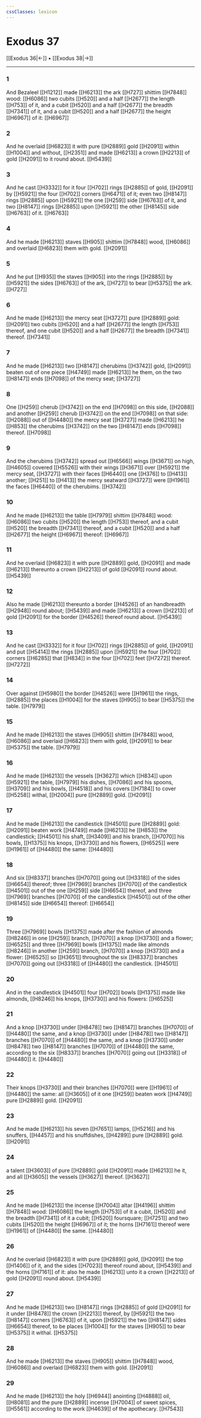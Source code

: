 ```yaml
---
cssClasses: lexicon
---
```

# Exodus 37

[[Exodus 36|←]] • [[Exodus 38|→]]

---

### 1
And Bezaleel [[H1212]] made [[H6213]] the ark [[H727]] shittim [[H7848]] wood: [[H6086]] two cubits [[H520]] and a half [[H2677]] the length [[H753]] of it, and a cubit [[H520]] and a half [[H2677]] the breadth [[H7341]] of it, and a cubit [[H520]] and a half [[H2677]] the height [[H6967]] of it: [[H6967]]

### 2
And he overlaid [[H6823]] it with pure [[H2889]] gold [[H2091]] within [[H1004]] and without, [[H2351]] and made [[H6213]] a crown [[H2213]] of gold [[H2091]] to it round about. [[H5439]]

### 3
And he cast [[H3332]] for it four [[H702]] rings [[H2885]] of gold, [[H2091]] by [[H5921]] the four [[H702]] corners [[H6471]] of it; even two [[H8147]] rings [[H2885]] upon [[H5921]] the one [[H259]] side [[H6763]] of it, and two [[H8147]] rings [[H2885]] upon [[H5921]] the other [[H8145]] side [[H6763]] of it. [[H6763]]

### 4
And he made [[H6213]] staves [[H905]] shittim [[H7848]] wood, [[H6086]] and overlaid [[H6823]] them with gold. [[H2091]]

### 5
And he put [[H935]] the staves [[H905]] into the rings [[H2885]] by [[H5921]] the sides [[H6763]] of the ark, [[H727]] to bear [[H5375]] the ark. [[H727]]

### 6
And he made [[H6213]] the mercy seat [[H3727]] pure [[H2889]] gold: [[H2091]] two cubits [[H520]] and a half [[H2677]] the length [[H753]] thereof, and one cubit [[H520]] and a half [[H2677]] the breadth [[H7341]] thereof. [[H7341]]

### 7
And he made [[H6213]] two [[H8147]] cherubims [[H3742]] gold, [[H2091]] beaten out of one piece [[H4749]] made [[H6213]] he them, on the two [[H8147]] ends [[H7098]] of the mercy seat; [[H3727]]

### 8
One [[H259]] cherub [[H3742]] on the end [[H7098]] on this side, [[H2088]] and another [[H259]] cherub [[H3742]] on the end [[H7098]] on that side: [[H2088]] out of [[H4480]] the mercy seat [[H3727]] made [[H6213]]  he [[H853]] the cherubims [[H3742]] on the two [[H8147]] ends [[H7098]] thereof. [[H7098]]

### 9
And the cherubims [[H3742]] spread out [[H6566]] wings [[H3671]] on high, [[H4605]] covered [[H5526]] with their wings [[H3671]] over [[H5921]] the mercy seat, [[H3727]] with their faces [[H6440]] one [[H376]] to [[H413]] another; [[H251]] to [[H413]] the mercy seatward [[H3727]] were [[H1961]] the faces [[H6440]] of the cherubims. [[H3742]]

### 10
And he made [[H6213]] the table [[H7979]] shittim [[H7848]] wood: [[H6086]] two cubits [[H520]] the length [[H753]] thereof, and a cubit [[H520]] the breadth [[H7341]] thereof, and a cubit [[H520]] and a half [[H2677]] the height [[H6967]] thereof: [[H6967]]

### 11
And he overlaid [[H6823]] it with pure [[H2889]] gold, [[H2091]] and made [[H6213]] thereunto a crown [[H2213]] of gold [[H2091]] round about. [[H5439]]

### 12
Also he made [[H6213]] thereunto a border [[H4526]] of an handbreadth [[H2948]] round about; [[H5439]] and made [[H6213]] a crown [[H2213]] of gold [[H2091]] for the border [[H4526]] thereof round about. [[H5439]]

### 13
And he cast [[H3332]] for it four [[H702]] rings [[H2885]] of gold, [[H2091]] and put [[H5414]] the rings [[H2885]] upon [[H5921]] the four [[H702]] corners [[H6285]] that [[H834]] in the four [[H702]] feet [[H7272]] thereof. [[H7272]]

### 14
Over against [[H5980]] the border [[H4526]] were [[H1961]] the rings, [[H2885]] the places [[H1004]] for the staves [[H905]] to bear [[H5375]] the table. [[H7979]]

### 15
And he made [[H6213]] the staves [[H905]] shittim [[H7848]] wood, [[H6086]] and overlaid [[H6823]] them with gold, [[H2091]] to bear [[H5375]] the table. [[H7979]]

### 16
And he made [[H6213]] the vessels [[H3627]] which [[H834]] upon [[H5921]] the table, [[H7979]] his dishes, [[H7086]] and his spoons, [[H3709]] and his bowls, [[H4518]] and his covers [[H7184]] to cover [[H5258]] withal, [[H2004]] pure [[H2889]] gold. [[H2091]]

### 17
And he made [[H6213]] the candlestick [[H4501]] pure [[H2889]] gold: [[H2091]] beaten work [[H4749]] made [[H6213]]  he [[H853]] the candlestick; [[H4501]] his shaft, [[H3409]] and his branch, [[H7070]] his bowls, [[H1375]] his knops, [[H3730]] and his flowers, [[H6525]] were [[H1961]] of [[H4480]] the same: [[H4480]]

### 18
And six [[H8337]] branches [[H7070]] going out [[H3318]] of the sides [[H6654]] thereof; three [[H7969]] branches [[H7070]] of the candlestick [[H4501]] out of the one [[H259]] side [[H6654]] thereof, and three [[H7969]] branches [[H7070]] of the candlestick [[H4501]] out of the other [[H8145]] side [[H6654]] thereof: [[H6654]]

### 19
Three [[H7969]] bowls [[H1375]] made after the fashion of almonds [[H8246]] in one [[H259]] branch, [[H7070]] a knop [[H3730]] and a flower; [[H6525]] and three [[H7969]] bowls [[H1375]] made like almonds [[H8246]] in another [[H259]] branch, [[H7070]] a knop [[H3730]] and a flower: [[H6525]] so [[H3651]] throughout the six [[H8337]] branches [[H7070]] going out [[H3318]] of [[H4480]] the candlestick. [[H4501]]

### 20
And in the candlestick [[H4501]] four [[H702]] bowls [[H1375]] made like almonds, [[H8246]] his knops, [[H3730]] and his flowers: [[H6525]]

### 21
And a knop [[H3730]] under [[H8478]] two [[H8147]] branches [[H7070]] of [[H4480]] the same, and a knop [[H3730]] under [[H8478]] two [[H8147]] branches [[H7070]] of [[H4480]] the same, and a knop [[H3730]] under [[H8478]] two [[H8147]] branches [[H7070]] of [[H4480]] the same, according to the six [[H8337]] branches [[H7070]] going out [[H3318]] of [[H4480]] it. [[H4480]]

### 22
Their knops [[H3730]] and their branches [[H7070]] were [[H1961]] of [[H4480]] the same: all [[H3605]] of it one [[H259]] beaten work [[H4749]] pure [[H2889]] gold. [[H2091]]

### 23
And he made [[H6213]] his seven [[H7651]] lamps, [[H5216]] and his snuffers, [[H4457]] and his snuffdishes, [[H4289]] pure [[H2889]] gold. [[H2091]]

### 24
a talent [[H3603]] of pure [[H2889]] gold [[H2091]] made [[H6213]] he it, and all [[H3605]] the vessels [[H3627]] thereof. [[H3627]]

### 25
And he made [[H6213]] the incense [[H7004]] altar [[H4196]] shittim [[H7848]] wood: [[H6086]] the length [[H753]] of it a cubit, [[H520]] and the breadth [[H7341]] of it a cubit; [[H520]] foursquare; [[H7251]] and two cubits [[H520]] the height [[H6967]] of it; the horns [[H7161]] thereof were [[H1961]] of [[H4480]] the same. [[H4480]]

### 26
And he overlaid [[H6823]] it with pure [[H2889]] gold, [[H2091]] the top [[H1406]] of it, and the sides [[H7023]] thereof round about, [[H5439]] and the horns [[H7161]] of it: also he made [[H6213]] unto it a crown [[H2213]] of gold [[H2091]] round about. [[H5439]]

### 27
And he made [[H6213]] two [[H8147]] rings [[H2885]] of gold [[H2091]] for it under [[H8478]] the crown [[H2213]] thereof, by [[H5921]] the two [[H8147]] corners [[H6763]] of it, upon [[H5921]] the two [[H8147]] sides [[H6654]] thereof, to be places [[H1004]] for the staves [[H905]] to bear [[H5375]] it withal. [[H5375]]

### 28
And he made [[H6213]] the staves [[H905]] shittim [[H7848]] wood, [[H6086]] and overlaid [[H6823]] them with gold. [[H2091]]

### 29
And he made [[H6213]] the holy [[H6944]] anointing [[H4888]] oil, [[H8081]] and the pure [[H2889]] incense [[H7004]] of sweet spices, [[H5561]] according to the work [[H4639]] of the apothecary. [[H7543]]